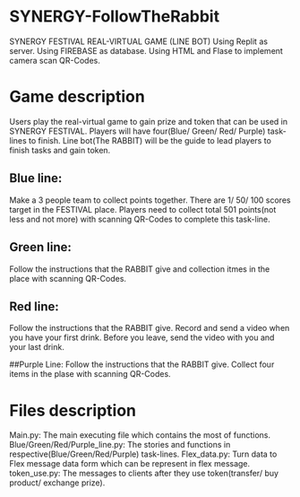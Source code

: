 # SYNERGY-FollowTheRabbit
SYNERGY FESTIVAL REAL-VIRTUAL GAME (LINE BOT)
Using Replit as server.
Using FIREBASE as database.
Using HTML and Flase to implement camera scan QR-Codes.

# Game description
Users play the real-virtual game to gain prize and token that can be used in SYNERGY FESTIVAL.
Players will have four(Blue/ Green/ Red/ Purple) task-lines to finish.
Line bot(The RABBIT) will be the guide to lead players to finish tasks and gain token.
## Blue line: 
Make a 3 people team to collect points together. 
There are 1/ 50/ 100 scores target in the FESTIVAL place. 
Players need to collect total 501 points(not less and not more) with scanning QR-Codes to complete this task-line.

## Green line:
Follow the instructions that the RABBIT give and collection itmes in the place with scanning QR-Codes.

## Red line:
Follow the instructions that the RABBIT give. 
Record and send a video when you have your first drink.
Before you leave, send the video with you and your last drink.

##Purple Line:
Follow the instructions that the RABBIT give. 
Collect four items in the plase with scanning QR-Codes.

# Files description
Main.py: The main executing file which contains the most of functions.
Blue/Green/Red/Purple_line.py: The stories and functions in respective(Blue/Green/Red/Purple) task-lines.
Flex_data.py: Turn data to Flex message data form which can be represent in flex message.
token_use.py: The messages to clients after they use token(transfer/ buy product/ exchange prize).

